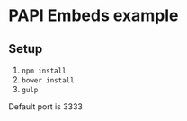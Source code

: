 PAPI Embeds example
======================================

## Setup
1. ```npm install```
2. ```bower install```
2. ```gulp```

Default port is 3333
